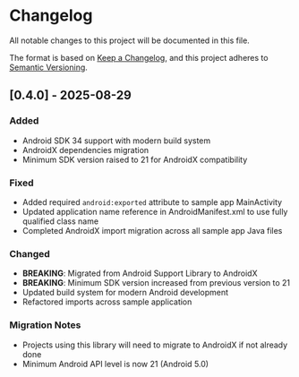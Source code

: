 # Changelog

All notable changes to this project will be documented in this file.

The format is based on [Keep a Changelog](https://keepachangelog.com/en/1.0.0/),
and this project adheres to [Semantic Versioning](https://semver.org/spec/v2.0.0.html).

## [0.4.0] - 2025-08-29

### Added
- Android SDK 34 support with modern build system
- AndroidX dependencies migration
- Minimum SDK version raised to 21 for AndroidX compatibility

### Fixed
- Added required `android:exported` attribute to sample app MainActivity
- Updated application name reference in AndroidManifest.xml to use fully qualified class name
- Completed AndroidX import migration across all sample app Java files

### Changed
- **BREAKING**: Migrated from Android Support Library to AndroidX
- **BREAKING**: Minimum SDK version increased from previous version to 21
- Updated build system for modern Android development
- Refactored imports across sample application

### Migration Notes
- Projects using this library will need to migrate to AndroidX if not already done
- Minimum Android API level is now 21 (Android 5.0)